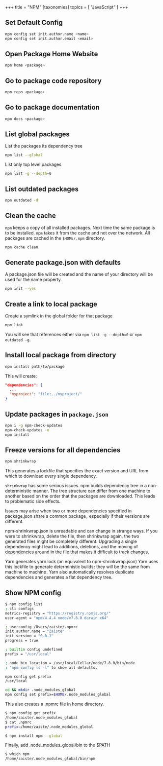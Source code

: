+++
title = "NPM"
[taxonomies]
topics = [ "JavaScript" ]
+++

## Set Default Config

```bash
npm config set init.author.name <name>
npm config set init.author.email <email>
```

## Open Package Home Website

```bash
npm home <package>
```

## Go to package code repository

```bash
npm repo <package>
```

## Go to package documentation

```bash
npm docs <package>
```

## List global packages

List the packages its dependency tree

```bash
npm list --global
```

List only top level packages

```bash
npm list -g --depth=0
```

## List outdated packages

```bash
npm outdated -d
```

## Clean the cache

`npm` keeps a copy of all installed packages. Next time the same package is to be installed, `npm` takes it from the cache and not over the network. All packages are cached in the `$HOME/.npm` directory.

```bash
npm cache clean
```

## Generate package.json with defaults

A package.json file will be created and the name of your directory will be used for the name property.

```bash
npm init --yes
```

## Create a link to local package

Create a symlink in the global folder for that package

```bash
npm link
```

You will see that references either via `npm list -g --depth=0` or `npm outdated -g`.

## Install local package from directory

```bash
npm install path/to/package
```

This will create:

```json
"dependencies": {
  ...
  "myproject": "file:../myproject/"
}
```

## Update packages in `package.json`

```bash
npm i -g npm-check-updates
npm-check-updates -u
npm install
```

## Freeze versions for all dependencies

```bash
npm shrinkwrap
```

This generates a lockfile that specifies the exact version and URL from which to download every single dependency.

`shrinkwrap` has some serious issues. npm builds dependency tree in a non-deterministic manner. The tree structure can differ from one machine to another based on the order that the packages are downloaded. This leads to problematic side effects.

Issues may arise when two or more dependencies specified in package.json share a common package ,  especially if their versions are different.

npm-shrinkwrap.json is unreadable and can change in strange ways. If you were to shrinkwrap, delete the file, then shrinkwrap again, the two generated files might be completely different. Upgrading a single dependency might lead to additions, deletions, and the moving of dependencies around in the file that makes it difficult to track changes.

Yarn generates yarn.lock (an equivalent to npm-shrinkwrap.json) Yarn uses this lockfile to generate deterministic builds : they will be the same from machine to machine . Yarn also automatically resolves duplicate dependencies and generates a flat dependency tree.

## Show NPM config

```bash
$ npm config list
; cli configs
metrics-registry = "https://registry.npmjs.org/"
user-agent = "npm/4.4.4 node/v7.8.0 darwin x64"

; userconfig /Users/zaiste/.npmrc
init.author.name = "Zaiste"
init.version = "0.0.1"
progress = true

; builtin config undefined
prefix = "/usr/local"

; node bin location = /usr/local/Cellar/node/7.8.0/bin/node
; "npm config ls -l" to show all defaults.
```

```bash
npm config get prefix
/usr/local
```

```bash
cd && mkdir .node_modules_global
npm config set prefix=$HOME/.node_modules_global
```

This also creates a .npmrc file in home directory.

```bash
$ npm config get prefix
/home/zaiste/.node_modules_global
$ cat .npmrc
prefix=/home/zaiste/.node_modules_global
```

```bash
$ npm install npm --global
```

Finally, add .node_modules_global/bin to the $PATH

```bash
$ which npm
/home/zaiste/.node_modules_global/bin/npm
```

